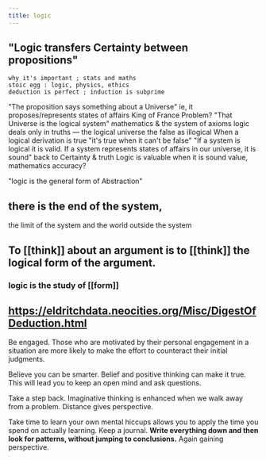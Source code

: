 ```yaml
---
title: logic
---
```


## "Logic transfers Certainty between propositions" 
    why it's important ; stats and maths
    stoic egg : logic, physics, ethics
    deduction is perfect ; induction is subprime
"The proposition says something about a Universe"
    ie, it proposes/represents states of affairs
    King of France Problem? 
"That Universe is the logical system" 
    mathematics & the system of axioms
    logic deals only in truths — the logical universe
    the false as illogical
    When a logical derivation is true
        "it's true when it can't be false"
"If a system is logical it is valid.
 If a system represents states of affairs in our universe, it is sound"
    back to Certainty & truth
    Logic is valuable when it is sound
        value, mathematics
    accuracy? 

"logic is the general form of Abstraction"
## there is the end of the system,
the limit of the system
and the world outside the system
###
## To [[think]] about an argument is to [[think]] the logical form of the argument.
### logic is the study of [[form]]
## https://eldritchdata.neocities.org/Misc/DigestOfDeduction.html

Be engaged. Those who are motivated by their personal engagement in a situation are more likely to make the effort to counteract their initial judgments.

Believe you can be smarter. Belief and positive thinking can make it true. This will lead you to keep an open mind and ask questions.

Take a step back. Imaginative thinking is enhanced when we walk away from a problem. Distance gives perspective.

Take time to learn your own mental hiccups allows you to apply the time you spend on actually learning. Keep a journal. **Write everything down and then look for patterns, without jumping to conclusions.** Again gaining perspective.
